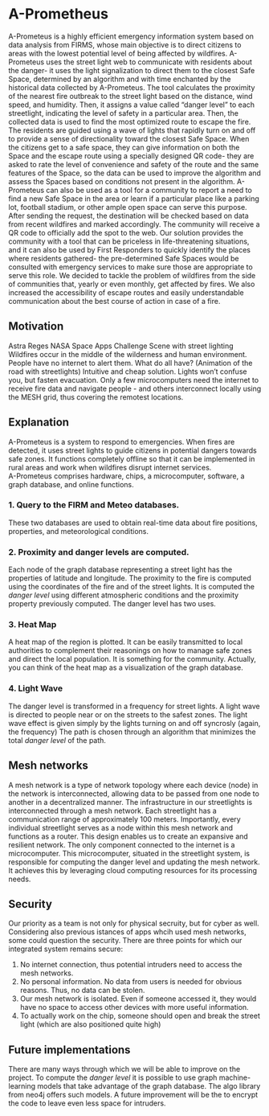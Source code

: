 # A-Prometheus
A-Prometeus is a highly efficient emergency information system based on data analysis from FIRMS, whose main objective is to direct citizens to areas with the lowest potential level of being affected by wildfires. A-Prometeus uses the street light web to communicate with residents about the danger- it uses the light signalization to direct them to the closest Safe Space, determined by an algorithm and with time enchanted by the historical data collected by A-Prometeus. The tool calculates the proximity of the nearest fire outbreak to the street light based on the distance, wind speed, and humidity. Then, it assigns a value called “danger level” to each streetlight, indicating the level of safety in a particular area. Then, the collected data is used to find the most optimized route to escape the fire. The residents are guided using a wave of lights that rapidly turn on and off to provide a sense of directionality toward the closest Safe Space. When the citizens get to a safe space, they can give information on both the Space and the escape route using a specially designed QR code- they are asked to rate the level of convenience and safety of the route and the same features of the Space, so the data can be used to improve the algorithm and assess the Spaces based on conditions not present in the algorithm. A-Prometeus can also be used as a tool for a community to report a need to find a new Safe Space in the area or learn if a particular place like a parking lot, football stadium, or other ample open space can serve this purpose. After sending the request, the destination will be checked based on data from recent wildfires and marked accordingly. The community will receive a QR code to officially add the spot to the web. Our solution provides the community with a tool that can be priceless in life-threatening situations, and it can also be used by First Responders to quickly identify the places where residents gathered- the pre-determined Safe Spaces would be consulted with emergency services to make sure those are appropriate to serve this role. We decided to tackle the problem of wildfires from the side of communities that, yearly or even monthly, get affected by fires. We also increased the accessibility of escape routes and easily understandable communication about the best course of action in case of a fire.

## Motivation
Astra Reges NASA Space Apps Challenge
Scene with street lighting
Wildfires occur in the middle of the wilderness and human environment. 
People have no internet to alert them. What do all have?
(Animation of the road with streetlights)
Intuitive and cheap solution. Lights won’t confuse you, but fasten evacuation.
Only a few microcomputers need the internet to receive fire data and navigate people - and others interconnect locally using the MESH grid, thus covering the remotest locations.

## Explanation
A-Prometeus is a system to respond to emergencies. 
When fires are detected, it uses street lights to guide citizens in potential dangers towards safe zones. 
It functions completely offline so that it can be implemented in rural areas and work when wildfires disrupt internet services.  
A-Prometeus comprises hardware, chips, a microcomputer, software, a graph database, and online functions.
### 1. Query to the FIRM and Meteo databases.
These two databases are used to obtain real-time data about fire positions, properties, and meteorological conditions. 
### 2. Proximity and danger levels are computed. 
Each node of the graph database representing a street light has the properties of latitude and longitude. 
The proximity to the fire is computed using the coordinates of the fire and of the street lights. 
It is computed the _danger level_ using different atmospheric conditions and the proximity property previously computed. 
The danger level has two uses. 
### 3. Heat Map
A heat map of the region is plotted. 
It can be easily transmitted to local authorities to complement their reasonings on how to manage safe zones and direct the local population.
It is something for the community. Actually, you can think of the heat map as a visualization of the graph database. 
### 4. Light Wave 
The danger level is transformed in a frequency for street lights. 
A light wave is directed to people near or on the streets to the safest zones. 
The light wave effect is given simply by the lights turning on and off syncrosly (again, the frequency) 
The path is chosen through an algorithm that minimizes the total _danger level_ of the path.   

## Mesh networks 
A mesh network is a type of network topology where each device (node) in the network is interconnected, 
allowing data to be passed from one node to another in a decentralized manner.
The infrastructure in our streetlights is interconnected through a mesh network. 
Each streetlight has a communication range of approximately 100 meters. 
Importantly, every individual streetlight serves as a node within this mesh network and functions as a router. 
This design enables us to create an expansive and resilient network.
The only component connected to the internet is a microcomputer. 
This microcomputer, situated in the streetlight system, is responsible for computing the danger level and updating the mesh network. 
It achieves this by leveraging cloud computing resources for its processing needs.

## Security
Our priority as a team is not only for physical secruity, but for cyber as well. 
Considering also previous istances of apps whcih used mesh networks, some could question the security.
There are three points for which our integrated system remains secure:
  1. No internet connection, thus potential intruders need to access the mesh networks.
  2. No personal information. No data from users is needed for obvious reasons. Thus, no data can be stolen.
  3. Our mesh network is isolated. Even if someone accessed it, they would have no space to access other devices with more useful information.
  4. To actually work on the chip, someone should open and break the street light (which are also positioned quite high) 

## Future implementations 
There are many ways through which we will be able to improve on the project. 
To compute the _danger level_ it is possible to use graph machine-learning models that take advantage of the graph database. 
The algo library from neo4j offers such models. 
A future improvement will be the to encrypt the code to leave even less space for intruders.

